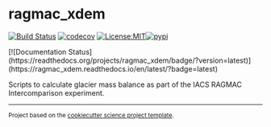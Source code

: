 ragmac_xdem
==============================
[![Build Status](https://github.com/adehecq/ragmac_xdem/workflows/Tests/badge.svg)](https://github.com/adehecq/ragmac_xdem/actions)
[![codecov](https://codecov.io/gh/adehecq/ragmac_xdem/branch/main/graph/badge.svg)](https://codecov.io/gh/adehecq/ragmac_xdem)
[![License:MIT](https://img.shields.io/badge/License-MIT-lightgray.svg?style=flt-square)](https://opensource.org/licenses/MIT)[![pypi](https://img.shields.io/pypi/v/ragmac_xdem.svg)](https://pypi.org/project/ragmac_xdem)
<!-- [![conda-forge](https://img.shields.io/conda/dn/conda-forge/ragmac_xdem?label=conda-forge)](https://anaconda.org/conda-forge/ragmac_xdem) -->[![Documentation Status](https://readthedocs.org/projects/ragmac_xdem/badge/?version=latest)](https://ragmac_xdem.readthedocs.io/en/latest/?badge=latest)


Scripts to calculate glacier mass balance as part of the IACS RAGMAC Intercomparison experiment.

--------

<p><small>Project based on the <a target="_blank" href="https://github.com/jbusecke/cookiecutter-science-project">cookiecutter science project template</a>.</small></p>
